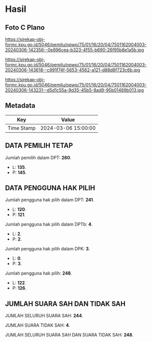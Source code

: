 # Hasil

## Foto C Plano

https://sirekap-obj-formc.kpu.go.id/5046/pemilu/ppwp/75/01/16/20/04/7501162004003-20240306-142356--0e896cea-b323-4f55-b690-26f95b8e1a5b.jpg

https://sirekap-obj-formc.kpu.go.id/5046/pemilu/ppwp/75/01/16/20/04/7501162004003-20240306-143618--c991f74f-5653-4562-a121-d88d8f723c6b.jpg

https://sirekap-obj-formc.kpu.go.id/5046/pemilu/ppwp/75/01/16/20/04/7501162004003-20240306-143231--d5d1c55a-9d35-45b5-8ad9-95b01489b013.jpg


## Metadata

| Key        | Value               |
| ---------- | ------------------- |
| Time Stamp | 2024-03-06 15:00:00 |


## DATA PEMILIH TETAP

Jumlah pemilih dalam DPT: **280**.
 * L: **135**.
 * P: **145**.

## DATA PENGGUNA HAK PILIH

Jumlah pengguna hak pilih dalam DPT: **241**.
 * L: **120**.
 * P: **121**.

Jumlah pengguna hak pilih dalam DPTb: **4**.
 * L: **2**.
 * P: **2**.

Jumlah pengguna hak pilih dalam DPK: **3**.
 * L: **0**.
 * P: **3**.

Jumlah pengguna hak pilih: **248**.
 * L: **122**.
 * P: **126**.

## JUMLAH SUARA SAH DAN TIDAK SAH

JUMLAH SELURUH SUARA SAH: **244**.

JUMLAH SUARA TIDAK SAH: **4**.

JUMLAH SELURUH SUARA SAH DAN SUARA TIDAK SAH: **248**.


